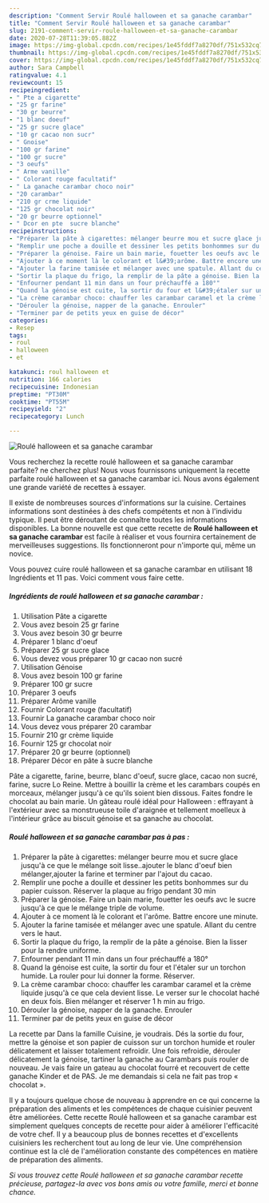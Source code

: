 ```yaml
---
description: "Comment Servir Roulé halloween et sa ganache carambar"
title: "Comment Servir Roulé halloween et sa ganache carambar"
slug: 2191-comment-servir-roule-halloween-et-sa-ganache-carambar
date: 2020-07-28T11:39:05.882Z
image: https://img-global.cpcdn.com/recipes/1e45fddf7a8270df/751x532cq70/roule-halloween-et-sa-ganache-carambar-photo-principale-de-la-recette.jpg
thumbnail: https://img-global.cpcdn.com/recipes/1e45fddf7a8270df/751x532cq70/roule-halloween-et-sa-ganache-carambar-photo-principale-de-la-recette.jpg
cover: https://img-global.cpcdn.com/recipes/1e45fddf7a8270df/751x532cq70/roule-halloween-et-sa-ganache-carambar-photo-principale-de-la-recette.jpg
author: Sara Campbell
ratingvalue: 4.1
reviewcount: 15
recipeingredient:
- " Pte a cigarette"
- "25 gr farine"
- "30 gr beurre"
- "1 blanc doeuf"
- "25 gr sucre glace"
- "10 gr cacao non sucr"
- " Gnoise"
- "100 gr farine"
- "100 gr sucre"
- "3 oeufs"
- " Arme vanille"
- " Colorant rouge facultatif"
- " La ganache carambar choco noir"
- "20 carambar"
- "210 gr crme liquide"
- "125 gr chocolat noir"
- "20 gr beurre optionnel"
- " Dcor en pte  sucre blanche"
recipeinstructions:
- "Préparer la pâte à cigarettes: mélanger beurre mou et sucre glace jusqu&#39;à ce que le mélange soit lisse..ajouter le blanc d&#39;oeuf bien mélanger,ajouter la farine et terminer par l&#39;ajout du cacao."
- "Remplir une poche a douille et dessiner les petits bonhommes sur du papier cuisson. Réserver la plaque au frigo pendant 30 min"
- "Préparer la génoise. Faire un bain marie, fouetter les oeufs avc le sucre jusqu&#39;à ce que le mélange triple de volume."
- "Ajouter à ce moment là le colorant et l&#39;arôme. Battre encore une minute."
- "Ajouter la farine tamisée et mélanger avec une spatule. Allant du centre vers le haut."
- "Sortir la plaque du frigo, la remplir de la pâte a génoise. Bien la lisser pour la rendre uniforme."
- "Enfourner pendant 11 min dans un four préchauffé a 180°"
- "Quand la génoise est cuite, la sortir du four et l&#39;étaler sur un torchon humide. La rouler pour lui donner la forme. Réserver."
- "La crème carambar choco: chauffer les carambar caramel et la crème liquide jusqu&#39;à ce que cela devient lisse. Le verser sur le chocolat haché en deux fois. Bien mélanger et réserver 1 h min au frigo."
- "Dérouler la génoise, napper de la ganache. Enrouler"
- "Terminer par de petits yeux en guise de décor"
categories:
- Resep
tags:
- roul
- halloween
- et

katakunci: roul halloween et 
nutrition: 166 calories
recipecuisine: Indonesian
preptime: "PT30M"
cooktime: "PT55M"
recipeyield: "2"
recipecategory: Lunch

---
```



![Roulé halloween et sa ganache carambar](https://img-global.cpcdn.com/recipes/1e45fddf7a8270df/751x532cq70/roule-halloween-et-sa-ganache-carambar-photo-principale-de-la-recette.jpg)

Vous recherchez la recette roulé halloween et sa ganache carambar parfaite? ne cherchez plus! Nous vous fournissons uniquement la recette parfaite roulé halloween et sa ganache carambar ici. Nous avons également une grande variété de recettes à essayer.

Il existe de nombreuses sources d'informations sur la cuisine. Certaines informations sont destinées à des chefs compétents et non à l'individu typique. Il peut être déroutant de connaître toutes les informations disponibles. La bonne nouvelle est que cette recette de <strong> Roulé halloween et sa ganache carambar </strong> est facile à réaliser et vous fournira certainement de merveilleuses suggestions. Ils fonctionneront pour n'importe qui, même un novice.

<!--inarticleads1-->

Vous pouvez cuire roulé halloween et sa ganache carambar en utilisant 18 Ingrédients et 11 pas. Voici comment vous faire cette.

##### Ingrédients de roulé halloween et sa ganache carambar :

1. Utilisation  Pâte a cigarette
1. Vous avez besoin 25 gr farine
1. Vous avez besoin 30 gr beurre
1. Préparer 1 blanc d&#39;oeuf
1. Préparer 25 gr sucre glace
1. Vous devez vous préparer 10 gr cacao non sucré
1. Utilisation  Génoise
1. Vous avez besoin 100 gr farine
1. Préparer 100 gr sucre
1. Préparer 3 oeufs
1. Préparer  Arôme vanille
1. Fournir  Colorant rouge (facultatif)
1. Fournir  La ganache carambar choco noir
1. Vous devez vous préparer 20 carambar
1. Fournir 210 gr crème liquide
1. Fournir 125 gr chocolat noir
1. Préparer 20 gr beurre (optionnel)
1. Préparer  Décor en pâte à sucre blanche


Pâte a cigarette, farine, beurre, blanc d&#39;oeuf, sucre glace, cacao non sucré, farine, sucre Lo Reine. Mettre à bouillir la crème et les carambars coupés en morceaux, mélanger jusqu&#39;à ce qu&#39;ils soient bien dissous. Faites fondre le chocolat au bain marie. Un gâteau roulé idéal pour Halloween : effrayant à l&#39;extérieur avec sa monstrueuse toile d&#39;araignée et tellement moelleux à l&#39;intérieur grâce au biscuit génoise et sa ganache au chocolat. 

<!--inarticleads2-->

##### Roulé halloween et sa ganache carambar pas à pas :

1. Préparer la pâte à cigarettes: mélanger beurre mou et sucre glace jusqu&#39;à ce que le mélange soit lisse..ajouter le blanc d&#39;oeuf bien mélanger,ajouter la farine et terminer par l&#39;ajout du cacao.
1. Remplir une poche a douille et dessiner les petits bonhommes sur du papier cuisson. Réserver la plaque au frigo pendant 30 min
1. Préparer la génoise. Faire un bain marie, fouetter les oeufs avc le sucre jusqu&#39;à ce que le mélange triple de volume.
1. Ajouter à ce moment là le colorant et l&#39;arôme. Battre encore une minute.
1. Ajouter la farine tamisée et mélanger avec une spatule. Allant du centre vers le haut.
1. Sortir la plaque du frigo, la remplir de la pâte a génoise. Bien la lisser pour la rendre uniforme.
1. Enfourner pendant 11 min dans un four préchauffé a 180°
1. Quand la génoise est cuite, la sortir du four et l&#39;étaler sur un torchon humide. La rouler pour lui donner la forme. Réserver.
1. La crème carambar choco: chauffer les carambar caramel et la crème liquide jusqu&#39;à ce que cela devient lisse. Le verser sur le chocolat haché en deux fois. Bien mélanger et réserver 1 h min au frigo.
1. Dérouler la génoise, napper de la ganache. Enrouler
1. Terminer par de petits yeux en guise de décor


La recette par Dans la famille Cuisine, je voudrais. Dés la sortie du four, mettre la génoise et son papier de cuisson sur un torchon humide et rouler délicatement et laisser totalement refroidir. Une fois refroidie, dérouler délicatement la génoise, tartiner la ganache au Carambars puis rouler de nouveau. Je vais faire un gateau au chocolat fourré et recouvert de cette ganache Kinder et de PAS. Je me demandais si cela ne fait pas trop « chocolat ». 

<!--inarticleads1-->

<p>
Il y a toujours quelque chose de nouveau à apprendre en ce qui concerne la préparation des aliments et les compétences de chaque cuisinier peuvent être améliorées. Cette recette Roulé halloween et sa ganache carambar est simplement quelques concepts de recette pour aider à améliorer l'efficacité de votre chef. Il y a beaucoup plus de bonnes recettes et d'excellents cuisiniers les recherchent tout au long de leur vie. Une compréhension continue est la clé de l'amélioration constante des compétences en matière de préparation des aliments.
</p>

<p>
<i>Si vous trouvez cette Roulé halloween et sa ganache carambar recette précieuse, partagez-la avec vos bons amis ou votre famille, merci et bonne chance.</i>
</p>
